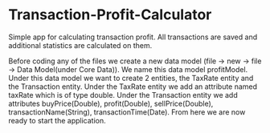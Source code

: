 # Transaction-Profit-Calculator
Simple app for calculating transaction profit. All transactions are saved and additional statistics are calculated on them.

Before coding any of the files we create a new data model (file -> new -> file -> Data Model(under Core Data)). We name this data model profitModel.
Under this data model we want to create 2 entities, the TaxRate entity and the Transaction entity. Under the TaxRate entity we add an attribute named taxRate which is of type double. Under the Transaction entity we add attributes buyPrice(Double), profit(Double), sellPrice(Double), transactionName(String), transactionTime(Date). From here we are now ready to start the application.
